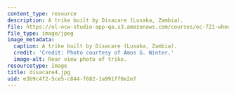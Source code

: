 ```yaml
---
content_type: resource
description: A trike built by Disacare (Lusaka, Zambia).
file: https://ol-ocw-studio-app-qa.s3.amazonaws.com/courses/ec-721-wheelchair-design-in-developing-countries-spring-2009/e3b9c4f25ce5c844f6821a991ff0e2e7_disacare4.jpg
file_type: image/jpeg
image_metadata:
  caption: A trike built by Disacare (Lusaka, Zambia).
  credit: 'Credit: Photo courtesy of Amos G. Winter.'
  image-alt: Rear view photo of trike.
resourcetype: Image
title: disacare4.jpg
uid: e3b9c4f2-5ce5-c844-f682-1a991ff0e2e7
---
```

